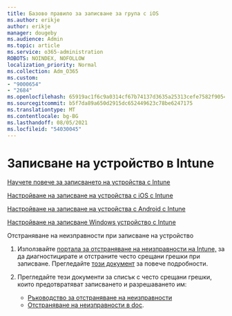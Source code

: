 ```yaml
---
title: Базово правило за записване за група с iOS
ms.author: erikje
author: erikje
manager: dougeby
ms.audience: Admin
ms.topic: article
ms.service: o365-administration
ROBOTS: NOINDEX, NOFOLLOW
localization_priority: Normal
ms.collection: Adm_O365
ms.custom:
- "9000654"
- "2684"
ms.openlocfilehash: 65919ac1f6c9a0314cf67b74137d3635a25313cefe7582f905466e2e31387842
ms.sourcegitcommit: b5f7da89a650d2915dc652449623c78be6247175
ms.translationtype: MT
ms.contentlocale: bg-BG
ms.lasthandoff: 08/05/2021
ms.locfileid: "54030045"
---
```

# <a name="intune-device-enrollment"></a>Записване на устройство в Intune

[Научете повече за записването на устройства с Intune](https://docs.microsoft.com/intune/enrollment/device-enrollment)

[Настройване на записване на устройства с iOS с Intune](https://docs.microsoft.com/intune/enrollment/ios-enroll)

[Настройване на записване на устройства с Android с Intune](https://docs.microsoft.com/intune/android-enroll)

[Настройване на записване Windows устройство с Intune](https://docs.microsoft.com/intune/windows-enroll)

Отстраняване на неизправности при записване на устройство

1. Използвайте [портала за отстраняване на неизправности на Intune,](https://devicemanagement.microsoft.com/#blade/Microsoft_Intune_DeviceSettings/TroubleshootBlade) за да диагностицирате и отстраните често срещани грешки при записване. Прегледайте [този документ](https://docs.microsoft.com/intune/help-desk-operators) за повече подробности.

2. Прегледайте тези документи за списък с често срещани грешки, които предотвратяват записването и разрешаването им:
    - [Ръководство за отстраняване на неизправности](https://support.microsoft.com/help/4469913/troubleshooting-windows-device-enrollment-problems-in-microsoft-intune)
    - [Отстраняване на неизправности в doc](https://docs.microsoft.com/intune/troubleshoot-device-enrollment-in-intune).
